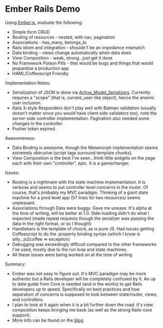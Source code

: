 Ember Rails Demo
=================

Using [Ember.js](http://www.emberjs.org), evaluate the following:

*   Simple form CRUD
*   Routing of resources - nested, with nav, pagination
*   Associations - has_many, belongs_to
*   Rails idiom and integration - shouldn't be an impedance mismatch
*   Data binding - views change automatically when data does
*   View Composition - weak, strong...just get it done
*   No Framework Poison Pills - that would be bugs and things that would jeopardize a production app
*   HAML/Coffeescript Friendly

Implementation Notes:

*   Serialization of JSON is done via [Active_Model_Serializers](https://github.com/josevalim/active_model_serializers). Currently requires a "scope" (that is, current_user-like object), hence the anemic user inclusion.
*   Rails 3-style Responders don't play well with Batman validation (usually doesn't matter since you would have client side validators too), note the server-side controller implementation. Pagination also needed some changes in the controller.
*   Pusher token expired.

Awesomeness:

*   Data Binding is awesome, though the Metamorph implementation seems extremely obtrusive (script tags surround template chunks).
*   View Composition is the best I've seen...think little widgets on the page each with their own "controller", epic. It is a gamechanger.

Issues:

*   Routing is a nightmare with the state machine implementation. It is verbose and seems to put controller level concerns in the router. Of course, that's probably my MVC paradigm.  Thinking of a giant state machine for a prod level app (57 lines for two resources) seems unpleasant.
*   Associations through Data were buggy. Gave me unease. It's alpha at the time of writing, will be better at 1.0.  Side-loading didn't do what I expected (made repeat requests though the serializer was passing the data in the right format, or so I thought)
*   Handlebars is the template of choice, as is pure JS.  Had issues getting Coffeescript to do the .property binding syntax (which I know is silly...js2coffee => exception)
*   Debugging was exceedingly difficult compared to the other frameworks I've used, mostly due to the run loop and state machines.
*   All these issues were being worked on at the time of writing

Summary:

*   Ember was not easy to figure out.  It's MVC paradigm may be more authentic but a Rails developer will be completely confused by it. An up to date guide from Core is needed (and in the works) to get Rails developers up to speed. Specifically on best practices and how separation of concerns is supposed to look between state/router, views, and controllers.
*   I plan to look at it again when it is a bit further down the road. It's view composition keeps bringing me back (as well as the strong Rails-core support).
*   More info can be found on the [blog](http://www.zhubert.com/blog/categories/emberjs/).


